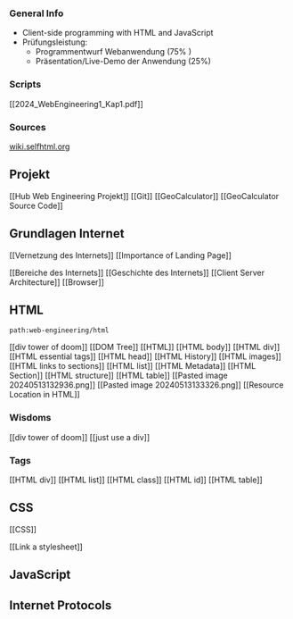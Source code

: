 ### General Info
- Client-side programming with HTML and JavaScript
- Prüfungsleistung:
	- Programmentwurf Webanwendung ($75\%$ )
	- Präsentation/Live-Demo der Anwendung ($25\%$)
### Scripts
[[2024_WebEngineering1_Kap1.pdf]]


### Sources
[wiki.selfhtml.org](https://wiki.selfhtml.org)

## Projekt
[[Hub Web Engineering Projekt]]
[[Git]]
[[GeoCalculator]]
[[GeoCalculator Source Code]]




## Grundlagen Internet
[[Vernetzung des Internets]]
[[Importance of Landing Page]]

[[Bereiche des Internets]]
[[Geschichte des Internets]]
[[Client Server Architecture]]
[[Browser]]


## HTML
```expander
path:web-engineering/html
```
[[div tower of doom]]
[[DOM Tree]]
[[HTML]]
[[HTML body]]
[[HTML div]]
[[HTML essential tags]]
[[HTML head]]
[[HTML History]]
[[HTML images]]
[[HTML links to sections]]
[[HTML list]]
[[HTML Metadata]]
[[HTML Section]]
[[HTML structure]]
[[HTML table]]
[[Pasted image 20240513132936.png]]
[[Pasted image 20240513133326.png]]
[[Resource Location in HTML]]

### Wisdoms
[[div tower of doom]]
[[just use a div]]

### Tags
[[HTML div]]
[[HTML list]]
[[HTML class]]
[[HTML id]]
[[HTML table]]


## CSS
[[CSS]]

[[Link a stylesheet]]



## JavaScript


## Internet Protocols



